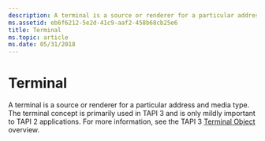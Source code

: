 ```yaml
---
description: A terminal is a source or renderer for a particular address and media type. The terminal concept is primarily used in TAPI 3 and is only mildly important to TAPI 2 applications. For more information, see the TAPI 3 Terminal Object overview.
ms.assetid: eb6f6212-5e2d-41c9-aaf2-458b68cb25e6
title: Terminal
ms.topic: article
ms.date: 05/31/2018
---
```


# Terminal

A terminal is a source or renderer for a particular address and media type. The terminal concept is primarily used in TAPI 3 and is only mildly important to TAPI 2 applications. For more information, see the TAPI 3 [Terminal Object](terminal-object.md) overview.

 

 



